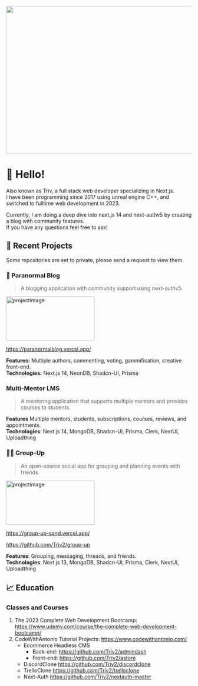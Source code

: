 
<div id="header" align="center">
  <img src="https://github.com/Triv2/Triv2/assets/126743500/54aba754-599b-4148-bb88-f16360ebe557" width="800" height="400"/>
</div>

# :wave: Hello! 

<p>Also known as Triv, a full stack web developer specializing in Next.js. <br>
I have been programming since 2017 using unreal engine C++, and switched to fulltime web development in 2023.</p>
<p>Currently, I am doing a deep dive into next.js 14 and next-authv5 by creating a blog with community features.<br> 
  If you have any questions feel free to ask!</p>


## :file_folder: Recent Projects
Some repositories are set to private, please send a request to view them.

### :art: Paranormal Blog
>A blogging application with community support using next-authv5.
<img src="https://github.com/Triv2/Triv2/assets/126743500/9ab8ef2b-fdb8-4347-8b9c-a79c439a2b56" alt="projectimage" width="240" height="120" />

https://paranormalblog.vercel.app/

  **Features:** Multiple authors, commenting, voting, gammification, creative front-end.\
  **Technologies:** Next.js 14, NeonDB, Shadcn-UI, Prisma

### Multi-Mentor LMS
  >A mentoring application that supports multiple mentors and provides courses to students.

  **Features**  Multiple mentors, students, subscriptions, courses, reviews, and appointments.\
  **Technologies**: Next.js 14, MongoDB, Shadcn-UI, Prisma, Clerk, NextUI, Uploadthing 

### 🧑‍💻 Group-Up

>An open-source social app for grouping and planning events with friends.
<img src="https://github.com/Triv2/group-up/assets/126743500/e7485ebd-28ea-4954-9369-e08585e4095a" alt="projectimage" width="240" height="120" />

https://group-up-sand.vercel.app/

https://github.com/Triv2/group-up

  **Features**: Grouping, messaging, threads, and friends.\
  **Technologies**: Next.js 13, MongoDB, Shadcn-UI, Prisma, Clerk, NextUI, Uploadthing

## :chart_with_upwards_trend: Education

 ### Classes and Courses
   1. The 2023 Complete Web Development Bootcamp: https://www.udemy.com/course/the-complete-web-development-bootcamp/
   3. CodeWithAntonio Tutorial Projects: https://www.codewithantonio.com/
      - Ecommerce Headless CMS
           - Back-end: https://github.com/Triv2/admindash  
           - Front-end: https://github.com/Triv2/astore
      - DiscordClone https://github.com/Triv2/discordclone
      - TrelloClone https://github.com/Triv2/trelloclone
      - Next-Auth https://github.com/Triv2/nextauth-master



<!---[![Triv's GitHub stats](https://github-readme-stats.vercel.app/api?username=Triv2)](https://github.com/Triv2/github-readme-stats)
--->


<!---
Triv2/Triv2 is a ✨ special ✨ repository because its `README.md` (this file) appears on your GitHub profile.
You can click the Preview link to take a look at your changes.
--->

